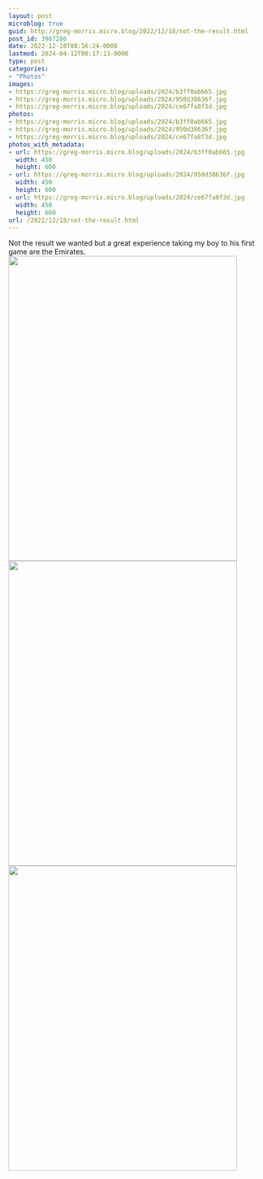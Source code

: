 ```yaml
---
layout: post
microblog: true
guid: http://greg-morris.micro.blog/2022/12/18/not-the-result.html
post_id: 3987286
date: 2022-12-18T08:56:24-0000
lastmod: 2024-04-12T08:17:13-0000
type: post
categories:
- "Photos"
images:
- https://greg-morris.micro.blog/uploads/2024/b3ff0ab665.jpg
- https://greg-morris.micro.blog/uploads/2024/950d38636f.jpg
- https://greg-morris.micro.blog/uploads/2024/ce67fa8f3d.jpg
photos:
- https://greg-morris.micro.blog/uploads/2024/b3ff0ab665.jpg
- https://greg-morris.micro.blog/uploads/2024/950d38636f.jpg
- https://greg-morris.micro.blog/uploads/2024/ce67fa8f3d.jpg
photos_with_metadata:
- url: https://greg-morris.micro.blog/uploads/2024/b3ff0ab665.jpg
  width: 450
  height: 600
- url: https://greg-morris.micro.blog/uploads/2024/950d38636f.jpg
  width: 450
  height: 600
- url: https://greg-morris.micro.blog/uploads/2024/ce67fa8f3d.jpg
  width: 450
  height: 600
url: /2022/12/18/not-the-result.html
---
```


Not the result we wanted but a great experience taking my boy to his first game are the Emirates. <img src="uploads/2024/b3ff0ab665.jpg" width="450" height="600" alt=""><img src="uploads/2024/950d38636f.jpg" width="450" height="600" alt=""><img src="uploads/2024/ce67fa8f3d.jpg" width="450" height="600" alt="">
